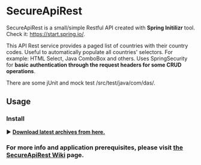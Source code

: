 SecureApiRest
=================

SecureApiRest is a small/simple Restful API created with **Spring Initilizr** tool. Check it: https://start.spring.io/.

This API Rest service provides a paged list of countries with their country codes. Useful to automatically populate all countries' selectors. For example: HTML Select, Java ComboBox and others. Uses SpringSecurity for **basic authentication through the request headers for some CRUD operations**.

There are some jUnit and mock test /src/test/java/com/das/.

## Usage

### Install

:arrow_forward: **[Download latest archives from here.](https://github.com/coredan/SecureApiRest)**

### For more info and application prerequisites, please visit [the SecureApiRest Wiki](https://github.com/coredan/SecureApiRest/wiki) page.
